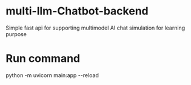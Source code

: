 # multi-llm-Chatbot-backend
Simple fast api for supporting multimodel AI chat simulation for learning purpose

# Run command
python -m uvicorn main:app --reload  